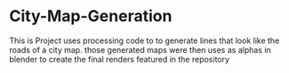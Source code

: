 # City-Map-Generation

This is Project uses processing code to to generate lines that look like the roads of a city map. those generated maps were then uses as alphas in blender to create the final renders featured in the repository

